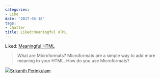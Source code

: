 ```yaml
---
categories:
- Like
date: "2017-06-18"
tags:
- chatter
title: Liked:Meaningful HTML
---
```


Liked: [Meaningful HTML](https://microformats.io/)

> What are Microformats? Microformats are a simple way to add more meaning to your HTML. How do you use Microformats?

![](images/cropped-cropped-SP01-550afdebv1_site_icon.png)[Srikanth Perinkulam](https://srikanthperinkulam.com)
